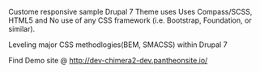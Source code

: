 Custome responsive sample Drupal 7 Theme uses Uses Compass/SCSS, HTML5 and No use of any CSS framework (i.e. Bootstrap, Foundation, or similar).

Leveling major CSS methodlogies(BEM, SMACSS) within Drupal 7

Find Demo site @ http://dev-chimera2-dev.pantheonsite.io/




